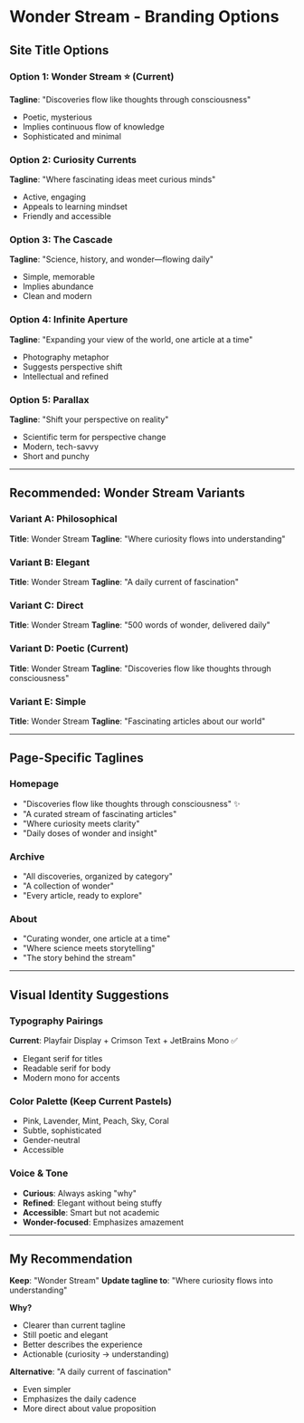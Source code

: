 # Wonder Stream - Branding Options

## Site Title Options

### Option 1: **Wonder Stream** ⭐ (Current)
**Tagline**: "Discoveries flow like thoughts through consciousness"
- Poetic, mysterious
- Implies continuous flow of knowledge
- Sophisticated and minimal

### Option 2: **Curiosity Currents**
**Tagline**: "Where fascinating ideas meet curious minds"
- Active, engaging
- Appeals to learning mindset
- Friendly and accessible

### Option 3: **The Cascade**
**Tagline**: "Science, history, and wonder—flowing daily"
- Simple, memorable
- Implies abundance
- Clean and modern

### Option 4: **Infinite Aperture**
**Tagline**: "Expanding your view of the world, one article at a time"
- Photography metaphor
- Suggests perspective shift
- Intellectual and refined

### Option 5: **Parallax**
**Tagline**: "Shift your perspective on reality"
- Scientific term for perspective change
- Modern, tech-savvy
- Short and punchy

---

## Recommended: Wonder Stream Variants

### Variant A: Philosophical
**Title**: Wonder Stream
**Tagline**: "Where curiosity flows into understanding"

### Variant B: Elegant
**Title**: Wonder Stream
**Tagline**: "A daily current of fascination"

### Variant C: Direct
**Title**: Wonder Stream
**Tagline**: "500 words of wonder, delivered daily"

### Variant D: Poetic (Current)
**Title**: Wonder Stream
**Tagline**: "Discoveries flow like thoughts through consciousness"

### Variant E: Simple
**Title**: Wonder Stream
**Tagline**: "Fascinating articles about our world"

---

## Page-Specific Taglines

### Homepage
- "Discoveries flow like thoughts through consciousness" ✨
- "A curated stream of fascinating articles"
- "Where curiosity meets clarity"
- "Daily doses of wonder and insight"

### Archive
- "All discoveries, organized by category"
- "A collection of wonder"
- "Every article, ready to explore"

### About
- "Curating wonder, one article at a time"
- "Where science meets storytelling"
- "The story behind the stream"

---

## Visual Identity Suggestions

### Typography Pairings
**Current**: Playfair Display + Crimson Text + JetBrains Mono ✅
- Elegant serif for titles
- Readable serif for body
- Modern mono for accents

### Color Palette (Keep Current Pastels)
- Pink, Lavender, Mint, Peach, Sky, Coral
- Subtle, sophisticated
- Gender-neutral
- Accessible

### Voice & Tone
- **Curious**: Always asking "why"
- **Refined**: Elegant without being stuffy
- **Accessible**: Smart but not academic
- **Wonder-focused**: Emphasizes amazement

---

## My Recommendation

**Keep**: "Wonder Stream"
**Update tagline to**: "Where curiosity flows into understanding"

**Why?**
- Clearer than current tagline
- Still poetic and elegant
- Better describes the experience
- Actionable (curiosity → understanding)

**Alternative**: "A daily current of fascination"
- Even simpler
- Emphasizes the daily cadence
- More direct about value proposition
